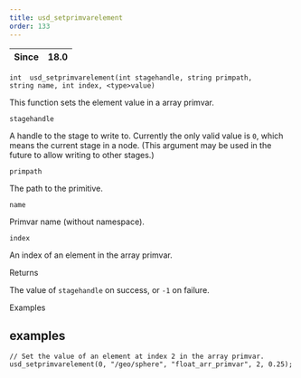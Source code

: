 ```yaml
---
title: usd_setprimvarelement
order: 133
---
```

| Since | 18.0 |
| --- | --- |

`int  usd_setprimvarelement(int stagehandle, string primpath, string name, int index, <type>value)`

This function sets the element value in a array primvar.

`stagehandle`

A handle to the stage to write to. Currently the only valid value is `0`, which means the current stage in a node. (This argument may be used in the future to allow writing to other stages.)

`primpath`

The path to the primitive.

`name`

Primvar name (without namespace).

`index`

An index of an element in the array primvar.

Returns

The value of `stagehandle` on success, or `-1` on failure.

Examples

## examples

```vex
// Set the value of an element at index 2 in the array primvar.
usd_setprimvarelement(0, "/geo/sphere", "float_arr_primvar", 2, 0.25);

```
